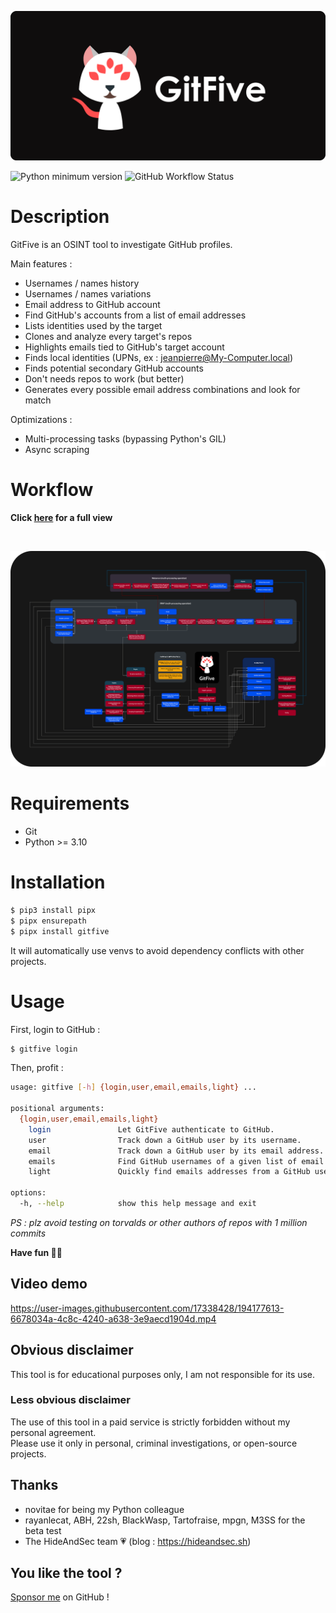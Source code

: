 ![](assets/banner.png)

![Python minimum version](https://img.shields.io/badge/Python-3.10%2B-brightgreen) ![GitHub Workflow Status](https://img.shields.io/github/workflow/status/mxrch/gitfive/CodeQL?label=CodeQL)

# Description

GitFive is an OSINT tool to investigate GitHub profiles.

Main features :
- Usernames / names history
- Usernames / names variations
- Email address to GitHub account
- Find GitHub's accounts from a list of email addresses
- Lists identities used by the target
- Clones and analyze every target's repos
- Highlights emails tied to GitHub's target account
- Finds local identities (UPNs, ex : jeanpierre@My-Computer.local)
- Finds potential secondary GitHub accounts
- Don't needs repos to work (but better)
- Generates every possible email address combinations and look for match

Optimizations :
- Multi-processing tasks (bypassing Python's GIL)
- Async scraping

# Workflow
**Click [here](https://user-images.githubusercontent.com/17338428/194182901-b062b2cf-c02c-40f0-854a-5f3c52031271.png) for a full view**

<br>

![](assets/workflow.png)

# Requirements
- Git
- Python >= 3.10

# Installation

```bash
$ pip3 install pipx
$ pipx ensurepath
$ pipx install gitfive
```
It will automatically use venvs to avoid dependency conflicts with other projects.

# Usage
First, login to GitHub :
```bash
$ gitfive login
```

Then, profit :
```bash
usage: gitfive [-h] {login,user,email,emails,light} ...

positional arguments:
  {login,user,email,emails,light}
    login               Let GitFive authenticate to GitHub.
    user                Track down a GitHub user by its username.
    email               Track down a GitHub user by its email address.
    emails              Find GitHub usernames of a given list of email addresses.
    light               Quickly find emails addresses from a GitHub username.

options:
  -h, --help            show this help message and exit
```


*PS : plz avoid testing on torvalds or other authors of repos with 1 million commits*

**Have fun 🥰💞**

## Video demo

https://user-images.githubusercontent.com/17338428/194177613-6678034a-4c8c-4240-a638-3e9aecd1904d.mp4

## Obvious disclaimer

This tool is for educational purposes only, I am not responsible for its use.

### Less obvious disclaimer

The use of this tool in a paid service is strictly forbidden without my personal agreement.\
Please use it only in personal, criminal investigations, or open-source projects.

## Thanks

- novitae for being my Python colleague
- rayanlecat, ABH, 22sh, BlackWasp, Tartofraise, mpgn, M3SS for the beta test
- The HideAndSec team 💗 (blog : https://hideandsec.sh)

## You like the tool ?
[Sponsor me](https://github.com/sponsors/mxrch) on GitHub !